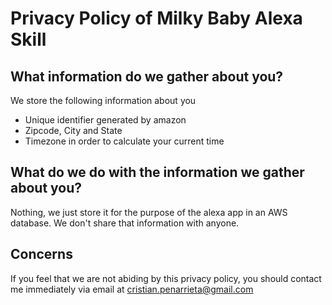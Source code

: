 # Privacy Policy of Milky Baby Alexa Skill

## What information do we gather about you?
We store the following information about you
* Unique identifier generated by amazon
* Zipcode, City and State
* Timezone in order to calculate your current time

## What do we do with the information we gather about you?
Nothing, we just store it for the purpose of the alexa app in an AWS database. 
We don't share that information with anyone.

## Concerns
If you feel that we are not abiding by this privacy policy, you should contact me immediately via email at cristian.penarrieta@gmail.com
